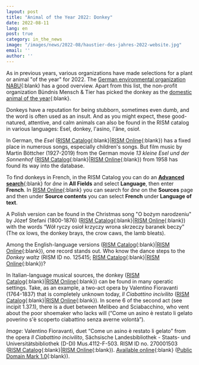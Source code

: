 ```yaml
---
layout: post
title: "Animal of the Year 2022: Donkey"
date: 2022-08-11
lang: en
post: true
category: in_the_news
image: "/images/news/2022-08/haustier-des-jahres-2022-website.jpg"
email: ''
author: ''
---
```


As in previous years, various organizations have made selections for a plant or animal "of the year" for 2022. The [German environmental organization NABU](https://www.nabu.de/tiere-und-pflanzen/aktionen-und-projekte/natur-des-jahres/2022.html){:blank} has a good overview. Apart from this list, the non-profit organization Bündnis Mensch & Tier has picked the donkey as the [domestic animal of the year](https://www.buendnis-mensch-und-tier.de/haustier-des-jahres/2022-der-esel/){:blank}.   

Donkeys have a reputation for being stubborn, sometimes even dumb, and the word is often used as an insult. And as you might expect, these good-natured, attentive, and calm animals can also be found in the RISM catalog in various languages: Esel, donkey, l'asino, l'âne, osioł.  

In German, the _Esel_ ([RISM Catalog](https://opac.rism.info/search?View=rism&q=Esel){:blank}\|[RISM Online](https://rism.online/search?q=esel&mode=sources&page=1&rows=20){:blank}) has a fixed place in numerous songs, especially children's songs. But film music by Martin Böttcher (1927-2019) from the German movie _13 kleine Esel und der Sonnenhof_ ([RISM Catalog](https://opac.rism.info/search?id=1001083217&View=rism){:blank}\|[RISM Online](https://rism.online/sources/1001083217){:blank}) from 1958 has found its way into the database.  

To find donkeys in French, in the RISM Catalog you can do an [**Advanced search**](https://opac.rism.info/metaopac/start.do?View=rism&SearchType=2&Language=en){:blank} for _âne_ in **All Fields** and select **Language**, then enter **French**.  In [RISM Online](https://rism.online/search?q=%C3%A2ne&mode=sources&fq=text-language%3Afre&page=1&rows=20){:blank} you can search for _âne_ on the **Sources** page and then under **Source contents** you can select **French** under **Language of text**.  

A Polish version can be found in the Christmas song "O bożym narodzeniu" by Józef Stefani (1800-1876) ([RISM Catalog](https://opac.rism.info/search?id=1001119957&View=rism){:blank}\|[RISM Online](https://rism.online/sources/1001119957){:blank}) with the words “Wół ryczy osioł krzyczy wrona skrzeczy baranek beczy” (The ox lows, the donkey brays, the crow caws, the lamb bleats).

Among the English-language versions ([RISM Catalog](https://opac.rism.info/search?View=rism&q=donkey){:blank}\|[RISM Online](https://rism.online/search?q=donkey&mode=sources&page=1&rows=20){:blank}), one record stands out.  Who know the dance steps to the  _Donkey waltz_ (RISM ID no. 125415; [RISM Catalog](https://opac.rism.info/search?id=125415&View=rism){:blank}\|[RISM Online](https://rism.online/sources/125415){:blank})?    

In Italian-language musical sources, the donkey ([RISM Catalog](https://opac.rism.info/search?View=rism&q=asino){:blank}\|[RISM Online](https://rism.online/search?q=asino&mode=sources&page=1&rows=20){:blank}) can be found in many operatic settings. Take, as an example, a two-act opera by Valentino Fioravanti (1764-1837) that is completely unknown today, _Il Ciabattino incivilito_ ([RISM Catalog](https://opac.rism.info/search?id=270001503&View=rism){:blank}\|[RISM Online](https://rism.online/sources/270001503){:blank}). In scene 6 of the second act (see incipit 1.37.1), there is a duet between Melibeo and Sciabacchino, who vent about the poor shoemaker who lacks will (“Come un asino è restato li gelato poverino s'è scoperto ciabattino senza averne volontà”).   

_Image_: Valentino Fioravanti, duet “Come un asino è restato li gelato” from the opera _Il Ciabattino incivilito_, Sächsische Landesbibliothek - Staats- und Universitätsbibliothek (D-Dl) Mus.4112-F-503. RISM ID no. 270001503 ([RISM Catalog](https://rism.online/sources/270001503){:blank}\|[RISM Online](https://rism.online/sources/270001503){:blank}). [Available online](https://digital.slub-dresden.de/werkansicht/dlf/103891/627){:blank} ([Public Domain Mark 1.0](https://creativecommons.org/publicdomain/mark/1.0/){:blank}).

